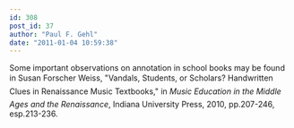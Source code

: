 ```yaml
---
id: 308
post_id: 37
author: "Paul F. Gehl"
date: "2011-01-04 10:59:38"
---
```

Some important observations on annotation in school books may be found in Susan Forscher Weiss, "Vandals, Students, or Scholars? Handwritten Clues in Renaissance Music Textbooks," in *Music Education in the Middle Ages and the Renaissance*, Indiana University Press, 2010, pp.207-246, esp.213-236.
